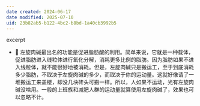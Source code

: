```yaml
---
date created: 2024-06-17
date modified: 2025-07-10
uid: 23b82ab5-b122-4bc2-b8bd-1a40cb3992b5
---
```


excerpt

<!-- more -->

- 📌 左旋肉碱最出名的功能是促进脂肪酸的利用。简单来说，它就是一种载体，促进脂肪进入线粒体进行氧化分解，消耗更多比例的脂肪。因为脂肪如果不进入线粒体，就不能很好地被消耗。但是，左旋肉碱只是搬运工，至于到底消耗多少脂肪，不取决于左旋肉碱的多少，而取决于你的运动量。这就好像请了一堆搬运工来盖楼，却没几块砖头可搬一样。所以，人如果不运动，光有左旋肉碱没啥用。一般的上班族和减肥人群的运动量就算使用左旋肉碱了，效果也可以忽略不计。
